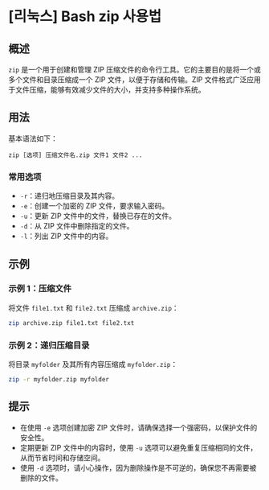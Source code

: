 # [리눅스] Bash zip 사용법

## 概述
`zip` 是一个用于创建和管理 ZIP 压缩文件的命令行工具。它的主要目的是将一个或多个文件和目录压缩成一个 ZIP 文件，以便于存储和传输。ZIP 文件格式广泛应用于文件压缩，能够有效减少文件的大小，并支持多种操作系统。

## 用法
基本语法如下：
```
zip [选项] 压缩文件名.zip 文件1 文件2 ...
```

### 常用选项
- `-r`：递归地压缩目录及其内容。
- `-e`：创建一个加密的 ZIP 文件，要求输入密码。
- `-u`：更新 ZIP 文件中的文件，替换已存在的文件。
- `-d`：从 ZIP 文件中删除指定的文件。
- `-l`：列出 ZIP 文件中的内容。

## 示例
### 示例 1：压缩文件
将文件 `file1.txt` 和 `file2.txt` 压缩成 `archive.zip`：
```bash
zip archive.zip file1.txt file2.txt
```

### 示例 2：递归压缩目录
将目录 `myfolder` 及其所有内容压缩成 `myfolder.zip`：
```bash
zip -r myfolder.zip myfolder
```

## 提示
- 在使用 `-e` 选项创建加密 ZIP 文件时，请确保选择一个强密码，以保护文件的安全性。
- 定期更新 ZIP 文件中的内容时，使用 `-u` 选项可以避免重复压缩相同的文件，从而节省时间和存储空间。
- 使用 `-d` 选项时，请小心操作，因为删除操作是不可逆的，确保您不再需要被删除的文件。